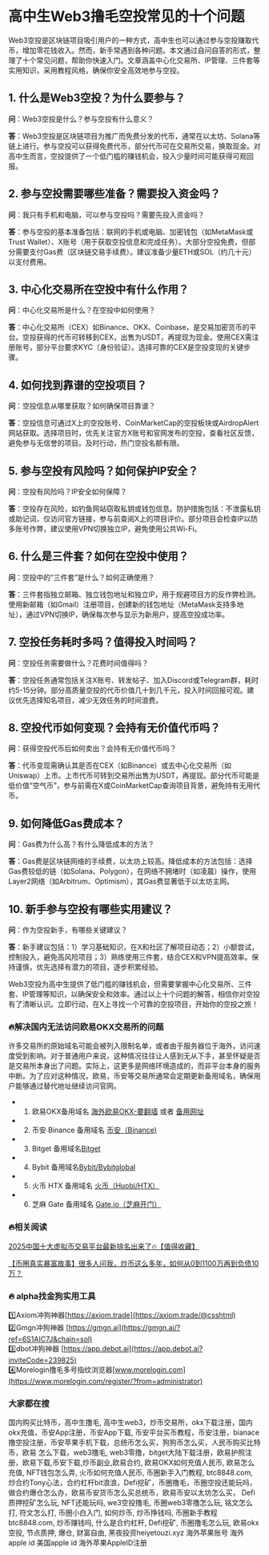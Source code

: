 # 高中生Web3撸毛空投常见的十个问题

Web3空投是区块链项目吸引用户的一种方式，高中生也可以通过参与空投赚取代币，增加零花钱收入。然而，新手常遇到各种问题。本文通过自问自答的形式，整理了十个常见问题，帮助你快速入门。文章涵盖中心化交易所、IP管理、三件套等实用知识，采用教程风格，确保你安全高效地参与空投。

## 1. 什么是Web3空投？为什么要参与？

**问**：Web3空投是什么？参与空投有什么意义？

**答**：Web3空投是区块链项目为推广而免费分发的代币，通常在以太坊、Solana等链上进行。参与空投可以获得免费代币，部分代币可在交易所交易，换取现金。对高中生而言，空投提供了一个低门槛的赚钱机会，投入少量时间可能获得可观回报。

## 2. 参与空投需要哪些准备？需要投入资金吗？

**问**：我只有手机和电脑，可以参与空投吗？需要先投入资金吗？

**答**：参与空投的基本准备包括：联网的手机或电脑、加密钱包（如MetaMask或Trust Wallet）、X账号（用于获取空投信息和完成任务）。大部分空投免费，但部分需要支付Gas费（区块链交易手续费）。建议准备少量ETH或SOL（约几十元）以支付费用。

## 3. 中心化交易所在空投中有什么作用？

**问**：中心化交易所是什么？在空投中如何使用？

**答**：中心化交易所（CEX）如Binance、OKX、Coinbase，是交易加密货币的平台。空投获得的代币可转移到CEX，出售为USDT，再提现为现金。使用CEX需注册账号，部分平台要求KYC（身份验证）。选择可靠的CEX是空投变现的关键步骤。

## 4. 如何找到靠谱的空投项目？

**问**：空投信息从哪里获取？如何确保项目靠谱？

**答**：空投信息可通过X上的空投账号、CoinMarketCap的空投板块或AirdropAlert网站获取。选择项目时，优先关注官方X账号和官网发布的空投，查看社区反馈，避免参与无信誉的项目。及时行动，热门空投名额有限。

## 5. 参与空投有风险吗？如何保护IP安全？

**问**：空投有风险吗？IP安全如何保障？

**答**：空投存在风险，如钓鱼网站窃取私钥或钱包信息。防护措施包括：不泄露私钥或助记词，仅访问官方链接，参与前查阅X上的项目评价。部分项目会检查IP以防多账号作弊，建议使用VPN切换独立IP，避免使用公共Wi-Fi。

## 6. 什么是三件套？如何在空投中使用？

**问**：空投中的“三件套”是什么？如何正确使用？

**答**：三件套指独立邮箱、独立钱包地址和独立IP，用于规避项目方的反作弊检测。使用新邮箱（如Gmail）注册项目，创建新的钱包地址（MetaMask支持多地址），通过VPN切换IP，确保每次参与显示为新用户，提高空投成功率。

## 7. 空投任务耗时多吗？值得投入时间吗？

**问**：空投任务需要做什么？花费时间值得吗？

**答**：空投任务通常包括关注X账号、转发帖子、加入Discord或Telegram群，耗时约5-15分钟。部分高质量空投的代币价值几十到几千元，投入时间回报可观。建议优先选择知名项目，减少无效任务的时间浪费。

## 8. 空投代币如何变现？会持有无价值代币吗？

**问**：获得空投代币后如何卖出？会持有无价值代币吗？

**答**：代币变现需确认其是否在CEX（如Binance）或去中心化交易所（如Uniswap）上市。上市代币可转到交易所出售为USDT，再提现。部分代币可能是低价值“空气币”，参与前需在X或CoinMarketCap查询项目背景，避免持有无用代币。

## 9. 如何降低Gas费成本？

**问**：Gas费为什么高？有什么降低成本的方法？

**答**：Gas费是区块链网络的手续费，以太坊上较高。降低成本的方法包括：选择Gas费较低的链（如Solana、Polygon），在网络不拥堵时（如凌晨）操作，使用Layer2网络（如Arbitrum、Optimism），其Gas费显著低于以太坊主网。

## 10. 新手参与空投有哪些实用建议？

**问**：作为空投新手，有哪些关键建议？

**答**：新手建议包括：1）学习基础知识，在X和社区了解项目动态；2）小额尝试，控制投入，避免高风险项目；3）熟练使用三件套，结合CEX和VPN提高效率。保持谨慎，优先选择有潜力的项目，逐步积累经验。

Web3空投为高中生提供了低门槛的赚钱机会，但需要掌握中心化交易所、三件套、IP管理等知识，以确保安全和效率。通过以上十个问题的解答，相信你对空投有了清晰认识。立即行动，在X上寻找一个可靠的空投项目，开始你的空投之旅！

### 🔥解决国内无法访问欧易OKX交易所的问题
许多交易所的原始域名可能会被列入限制名单，或者由于服务器位于海外，访问速度受到影响。对于普通用户来说，这种情况往往让人感到无从下手，甚至怀疑是否是交易所本身出了问题。实际上，这更多是网络环境造成的，而非平台本身的服务中断。为了应对这种情况，欧易，币安等交易所通常会定期更新备用域名，确保用户能够通过替代地址继续访问官网。

- 1. 欧易OKX备用域名 [海外欧易OKX-要翻墙](https://www.okx.com/zh-hans/join/74873351) 或者 [备用网址](https://www.chouyi.world/zh-hans/join/18639032) 
- 2. 币安 Binance 备用域名 [币安（Binance)](https://accounts.binance.com/zh-CN/register?ref=36457687)
- 3. Bitget 备用域名[Bitget](https://www.bitget.com/zh-CN/referral/register?from=referral&clacCode=VRNEYUTR)
- 4. Bybit 备用域名[Bybit/Bybitglobal](https://www.bybitglobal.com/zh-MY/invite/?ref=VMKORMM)
- 5. 火币 HTX 备用域名 [火币（Huobi/HTX）](https://www.htx.com/invite/zh-cn/1f?invite_code=whf45223)
- 6. 芝麻 Gate 备用域名 [Gate.io（芝麻开门）](https://www.gate.io/zh/signup?ref_type=103&ref=A1ERAQ)

### 🔥相关阅读
[2025中国十大虚拟币交易平台最新排名出来了🔥【值得收藏】](https://btc8848.com/top-10-exchanges/)

[【币圈真实暴富故事】很多人问我，炒币这么多年，如何从0到1100万再到负债10万？](https://heiyetouzi.xyz/biquanstory001/)


### 🔥 alpha找金狗实用工具
1️⃣Axiom冲狗神器[https://axiom.trade](https://axiom.trade/@csshtml)  
2️⃣Gmgn冲狗神器 [https://gmgn.ai](https://gmgn.ai/?ref=6S1AIC7J&chain=sol)  
3️⃣dbot冲狗神器 [https://app.debot.ai](https://app.debot.ai?inviteCode=239825)  
4️⃣Morelogin撸毛多号指纹浏览器[www.morelogin.com](https://www.morelogin.com/register/?from=administrator)  


### 大家都在搜
国内购买比特币，高中生撸毛, 高中生web3，炒币交易所，okx下载注册，国内okx充值，币安App注册，币安App下载, 币安平台买币教程，币安注册，bianace撸空投注册，币安苹果手机下载，总统币怎么买，狗狗币怎么买，人民币购买比特币，欧易 怎么下载，web3撸毛, web3零撸，bitget大陆下载注册，欧易护照注册，欧易下载,币安下载,炒币副业,欧易合约, 欧易OKX如何充值人民币, 欧易怎么充值, NFT钱包怎么弄, 火币如何充值人民币, 币圈新手入门教程, btc8848.com, 炒合约Tony心法，合约杠杆bit浪浪，Defi挖矿，币圈撸毛，币圈空投还能玩吗，做合约爆仓怎么办，欧易币安货币怎么买总统币，欧易币安以太坊怎么买， Defi质押挖矿怎么玩, NFT还能玩吗, we3空投撸毛, 币圈web3零撸怎么玩, 铭文怎么打, 符文怎么打, 币圈小白入门, 如何炒币, 炒币挣钱吗, 币圈新手教程btc8848.com, 炒币赚钱吗, 什么是合约杠杆, Defi挖矿, 币圈撸毛怎么玩, 欧易okx空投, 节点质押, 爆仓, 财富自由, 黑夜投资heiyetouzi.xyz 海外苹果账号 海外apple id 美国apple id 海外苹果AppleID注册
